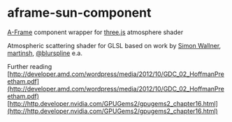 # aframe-sun-component
[A-Frame](https://github.com/aframevr) component wrapper for [three.js](https://github.com/mrdoob/three.js) atmosphere shader

Atmospheric scattering shader for GLSL based on work by [Simon Wallner](https://github.com/SimonWallner), [martinsh](https://github.com/martinsh), [@blurspline](https://github.com/zz85) e.a.

Further reading
[http://developer.amd.com/wordpress/media/2012/10/GDC_02_HoffmanPreetham.pdf](http://developer.amd.com/wordpress/media/2012/10/GDC_02_HoffmanPreetham.pdf)
[http://http.developer.nvidia.com/GPUGems2/gpugems2_chapter16.html](http://http.developer.nvidia.com/GPUGems2/gpugems2_chapter16.html)



